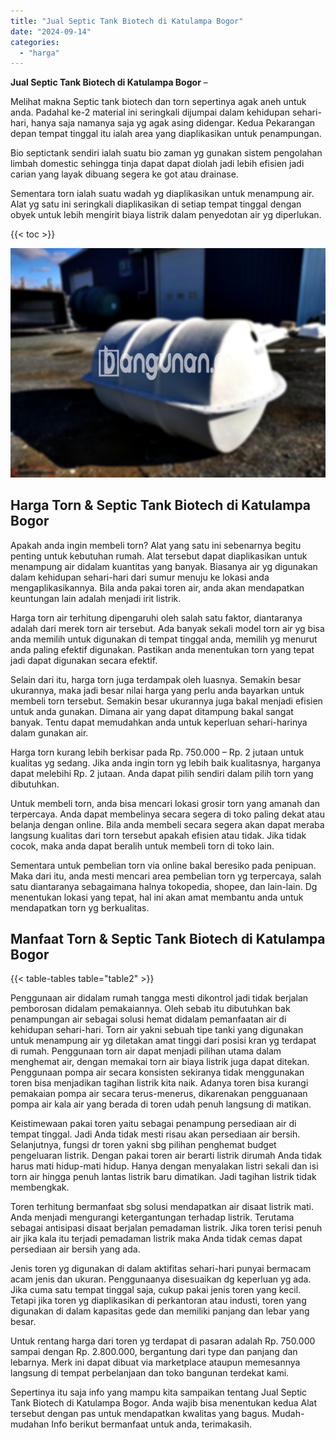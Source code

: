 ```yaml
---
title: "Jual Septic Tank Biotech di Katulampa Bogor"
date: "2024-09-14"
categories: 
  - "harga"
---
```


**Jual Septic Tank Biotech di Katulampa Bogor** –

Melihat makna Septic tank biotech dan torn sepertinya agak aneh untuk anda. Padahal ke-2 material ini seringkali dijumpai dalam kehidupan sehari-hari, hanya saja namanya saja yg agak asing didengar. Kedua Pekarangan depan tempat tinggal itu ialah area yang diaplikasikan untuk penampungan.

Bio septictank sendiri ialah suatu bio zaman yg gunakan sistem pengolahan limbah domestic sehingga tinja dapat dapat diolah jadi lebih efisien jadi carian yang layak dibuang segera ke got atau drainase.

Sementara torn ialah suatu wadah yg diaplikasikan untuk menampung air. Alat yg satu ini seringkali diaplikasikan di setiap tempat tinggal dengan obyek untuk lebih mengirit biaya listrik dalam penyedotan air yg diperlukan.

{{< toc >}}

![Jual Septic Tank Biotech di Katulampa Bogor](/images/jual-bio-septictank-05.png)

## Harga Torn & Septic Tank Biotech di Katulampa Bogor

Apakah anda ingin membeli torn? Alat yang satu ini sebenarnya begitu penting untuk kebutuhan rumah. Alat tersebut dapat diaplikasikan untuk menampung air didalam kuantitas yang banyak. Biasanya air yg digunakan dalam kehidupan sehari-hari dari sumur menuju ke lokasi anda mengaplikasikannya. Bila anda pakai toren air, anda akan mendapatkan keuntungan lain adalah menjadi irit listrik.

Harga torn air terhitung dipengaruhi oleh salah satu faktor, diantaranya adalah dari merek torn air tersebut. Ada banyak sekali model torn air yg bisa anda memilih untuk digunakan di tempat tinggal anda, memilih yg menurut anda paling efektif digunakan. Pastikan anda menentukan torn yang tepat jadi dapat digunakan secara efektif.

Selain dari itu, harga torn juga terdampak oleh luasnya. Semakin besar ukurannya, maka jadi besar nilai harga yang perlu anda bayarkan untuk membeli torn tersebut. Semakin besar ukurannya juga bakal menjadi efisien untuk anda gunakan. Dimana air yang dapat ditampung bakal sangat banyak. Tentu dapat memudahkan anda untuk keperluan sehari-harinya dalam gunakan air.

Harga torn kurang lebih berkisar pada Rp. 750.000 – Rp. 2 jutaan untuk kualitas yg sedang. Jika anda ingin torn yg lebih baik kualitasnya, harganya dapat melebihi Rp. 2 jutaan. Anda dapat pilih sendiri dalam pilih torn yang dibutuhkan.

Untuk membeli torn, anda bisa mencari lokasi grosir torn yang amanah dan terpercaya. Anda dapat membelinya secara segera di toko paling dekat atau belanja dengan online. Bila anda membeli secara segera akan dapat meraba langsung kualitas dari torn tersebut apakah efisien atau tidak. Jika tidak cocok, maka anda dapat beralih untuk membeli torn di toko lain.

Sementara untuk pembelian torn via online bakal beresiko pada penipuan. Maka dari itu, anda mesti mencari area pembelian torn yg terpercaya, salah satu diantaranya sebagaimana halnya tokopedia, shopee, dan lain-lain. Dg menentukan lokasi yang tepat, hal ini akan amat membantu anda untuk mendapatkan torn yg berkualitas.

## Manfaat Torn & Septic Tank Biotech di Katulampa Bogor

{{< table-tables table="table2" >}}

Penggunaan air didalam rumah tangga mesti dikontrol jadi tidak berjalan pemborosan didalam pemakaiannya. Oleh sebab itu dibutuhkan bak penampungan air sebagai solusi hemat didalam pemanfaatan air di kehidupan sehari-hari. Torn air yakni sebuah tipe tanki yang digunakan untuk menampung air yg diletakan amat tinggi dari posisi kran yg terdapat di rumah. Penggunaan torn air dapat menjadi pilihan utama dalam menghemat air, dengan memakai torn air biaya listrik juga dapat ditekan. Penggunaan pompa air secara konsisten sekiranya tidak menggunakan toren bisa menjadikan tagihan listrik kita naik. Adanya toren bisa kurangi pemakaian pompa air secara terus-menerus, dikarenakan pengguanaan pompa air kala air yang berada di toren udah penuh langsung di matikan.

Keistimewaan pakai toren yaitu sebagai penampung persediaan air di tempat tinggal. Jadi Anda tidak mesti risau akan persediaan air bersih. Selanjutnya, fungsi dr toren yakni sbg pilihan penghemat budget pengeluaran listrik. Dengan pakai toren air berarti listrik dirumah Anda tidak harus mati hidup-mati hidup. Hanya dengan menyalakan listri sekali dan isi torn air hingga penuh lantas listrik baru dimatikan. Jadi tagihan listrik tidak membengkak.

Toren terhitung bermanfaat sbg solusi mendapatkan air disaat listrik mati. Anda menjadi mengurangi ketergantungan terhadap listrik. Terutama sebagai antisipasi disaat berjalan pemadaman listrik. Jika toren terisi penuh air jika kala itu terjadi pemadaman listrik maka Anda tidak cemas dapat persediaan air bersih yang ada.

Jenis toren yg digunakan di dalam aktifitas sehari-hari punyai bermacam acam jenis dan ukuran. Penggunaanya disesuaikan dg keperluan yg ada. Jika cuma satu tempat tinggal saja, cukup pakai jenis toren yang kecil. Tetapi jika toren yg diaplikasikan di perkantoran atau industi, toren yang digunakan di dalam kapasitas gede dan memiliki panjang dan lebar yang besar.

Untuk rentang harga dari toren yg terdapat di pasaran adalah Rp. 750.000 sampai dengan Rp. 2.800.000, bergantung dari type dan panjang dan lebarnya. Merk ini dapat dibuat via marketplace ataupun memesannya langsung di tempat perbelanjaan dan toko bangunan terdekat kami.

Sepertinya itu saja info yang mampu kita sampaikan tentang Jual Septic Tank Biotech di Katulampa Bogor. Anda wajib bisa menentukan kedua Alat tersebut dengan pas untuk mendapatkan kwalitas yang bagus. Mudah-mudahan Info berikut bermanfaat untuk anda, terimakasih.
